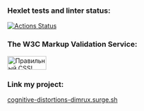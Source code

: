 ### Hexlet tests and linter status:
[![Actions Status](https://github.com/DimRux/layout-designer-project-58/workflows/hexlet-check/badge.svg)](https://github.com/DimRux/layout-designer-project-58/actions)

### The W3C Markup Validation Service:
<p>
<a href="http://jigsaw.w3.org/css-validator/check/referer">
    <img style="border:0;width:88px;height:31px"
        src="http://jigsaw.w3.org/css-validator/images/vcss-blue"
        alt="Правильный CSS!" />
    </a>
</p>

### Link my project:
<p>
    <a href="https://cognitive-distortions-dimrux.surge.sh/">cognitive-distortions-dimrux.surge.sh</a>
</p> 
